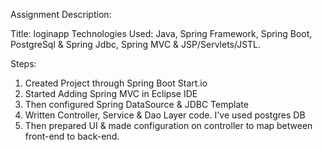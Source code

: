 Assignment Description:

Title: loginapp
Technologies Used: Java, Spring Framework, Spring Boot,  PostgreSql & Spring Jdbc, Spring MVC & JSP/Servlets/JSTL.

 Steps:
 1. Created Project through Spring Boot Start.io
 2. Started Adding Spring MVC in Eclipse IDE
 3. Then configured Spring DataSource & JDBC Template
 4. Written Controller, Service & Dao Layer code. I've used postgres DB 
 5. Then prepared UI & made configuration on controller to map between front-end to back-end.   